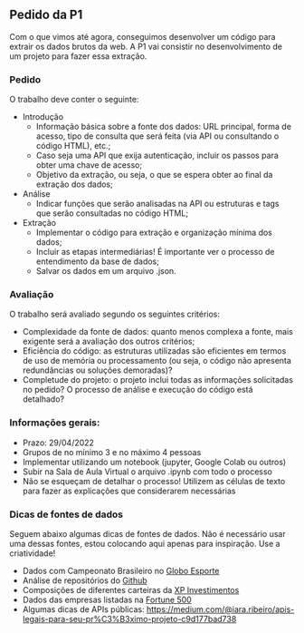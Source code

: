 ## Pedido da P1

Com o que vimos até agora, conseguimos desenvolver um código para extrair os dados brutos da web. A P1 vai consistir no desenvolvimento de um projeto para fazer essa extração.

### Pedido

O trabalho deve conter o seguinte:

* Introdução
  * Informação básica sobre a fonte dos dados: URL principal, forma de acesso, tipo de consulta que será feita (via API ou consultando o código HTML), etc.;
  * Caso seja uma API que exija autenticação, incluir os passos para obter uma chave de acesso;
  * Objetivo da extração, ou seja, o que se espera obter ao final da extração dos dados;
* Análise
  * Indicar funções que serão analisadas na API ou estruturas e tags que serão consultadas no código HTML;
* Extração
  * Implementar o código para extração e organização mínima dos dados;
  * Incluir as etapas intermediárias! É importante ver o processo de entendimento da base de dados;
  * Salvar os dados em um arquivo .json.

### Avaliação

O trabalho será avaliado segundo os seguintes critérios:

* Complexidade da fonte de dados: quanto menos complexa a fonte, mais exigente será a avaliação dos outros critérios;
* Eficiência do código: as estruturas utilizadas são eficientes em termos de uso de memória ou processamento (ou seja, o código não apresenta redundâncias ou soluções demoradas)?
* Completude do projeto: o projeto inclui todas as informações solicitadas no pedido? O processo de análise e execução do código está detalhado?

### Informações gerais:

* Prazo: 29/04/2022
* Grupos de no mínimo 3 e no máximo 4 pessoas
* Implementar utilizando um notebook (jupyter, Google Colab ou outros)
* Subir na Sala de Aula Virtual o arquivo .ipynb com todo o processo
* Não se esqueçam de detalhar o processo! Utilizem as células de texto para fazer as explicações que considerarem necessárias

### Dicas de fontes de dados

Seguem abaixo algumas dicas de fontes de dados. Não é necessário usar uma dessas fontes, estou colocando aqui apenas para inspiração. Use a criatividade!

* Dados com Campeonato Brasileiro no [Globo Esporte](https://ge.globo.com/)
* Análise de repositórios do [Github](https://docs.github.com/)
* Composições de diferentes carteiras da [XP Investimentos](https://conteudos.xpi.com.br/guia-de-investimentos/carteiras/)
* Dados das empresas listadas na [Fortune 500](https://fortune.com/fortune500/)
* Algumas dicas de APIs públicas: https://medium.com/@iara.ribeiro/apis-legais-para-seu-pr%C3%B3ximo-projeto-c9d177bad738
